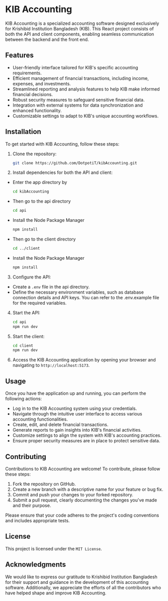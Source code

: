 # KIB Accounting

KIB Accounting is a specialized accounting software designed exclusively for Krishibid Institution Bangladesh (KIB). This React project consists of both the API and client components, enabling seamless communication between the backend and the front end.

## Features

- User-friendly interface tailored for KIB's specific accounting requirements.
- Efficient management of financial transactions, including income, expenses, and investments.
- Streamlined reporting and analysis features to help KIB make informed financial decisions.
- Robust security measures to safeguard sensitive financial data.
- Integration with external systems for data synchronization and enhanced functionality.
- Customizable settings to adapt to KIB's unique accounting workflows.

## Installation

To get started with KIB Accounting, follow these steps:

1. Clone the repository:

    ```bash
    git clone https://github.com/DotpotiT/kibAccounting.git

2. Install dependencies for both the API and client:

* Enter the app directory by

    ```bash
    cd kibAccounting

* Then go to the api directory

    ```bash
    cd api

* Install the Node Package Manager

    ```bash
    npm install

* Then go to the client directory

    ```bash
    cd ../client

* Install the Node Package Manager

    ```bash
    npm install

3. Configure the API:

* Create a `.env` file in the api directory.
* Define the necessary environment variables, such as database connection details and API keys. You can refer to the .env.example file for the required variables.

4. Start the API:

    ```bash
    cd api
    npm run dev

5. Start the client:

    ```bash
    cd client 
    npm run dev

6. Access the KIB Accounting application by opening your browser and navigating to
 `http://localhost:5173`.


 ## Usage

 Once you have the application up and running, you can perform the following actions:

* Log in to the KIB Accounting system using your credentials.
* Navigate through the intuitive user interface to access various accounting functionalities.
* Create, edit, and delete financial transactions.
* Generate reports to gain insights into KIB's financial activities.
* Customize settings to align the system with KIB's accounting practices.
* Ensure proper security measures are in place to protect sensitive data.

## Contributing

Contributions to KIB Accounting are welcome! To contribute, please follow these steps:
1. Fork the repository on GitHub.
2. Create a new branch with a descriptive name for your feature or bug fix.
3. Commit and push your changes to your forked repository.
4. Submit a pull request, clearly documenting the changes you've made and their purpose.

Please ensure that your code adheres to the project's coding conventions and includes appropriate tests.

## License

This project is licensed under the `MIT License`.

## Acknowledgments

We would like to express our gratitude to Krishibid Institution Bangladesh for their support and guidance in the development of this accounting software. Additionally, we appreciate the efforts of all the contributors who have helped shape and improve KIB Accounting.
